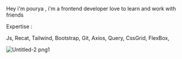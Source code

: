 Hey i'm pourya , i'm a frontend developer love to learn and work with friends 

Expertise : 

Js, Recat, Tailwind, Bootstrap, Git, Axios, Query, CssGrid, FlexBox, 



![Untitled-2 png1](https://github.com/user-attachments/assets/674383f9-6c2d-4b53-af10-aaea2864e653)


